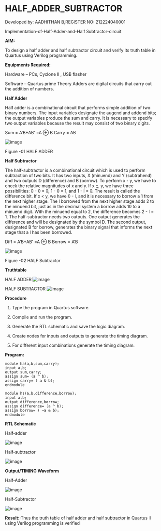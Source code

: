 # HALF_ADDER_SUBTRACTOR

Developed by: AADHITHAN B,REGISTER NO: 212224040001

Implementation-of-Half-Adder-and-Half Subtractor-circuit

**AIM:**

To design a half adder and half subtractor circuit and verify its truth table in Quartus using Verilog programming.

**Equipments Required:**

Hardware – PCs, Cyclone II , USB flasher 

Software – Quartus prime Theory Adders are digital circuits that carry out the addition of numbers.

**Half Adder**

Half adder is a combinational circuit that performs simple addition of two binary numbers. The input variables designate the augend and addend bits; the output variables produce the sum and carry. It is necessary to specify two output variables because the result may consist of two binary digits.

Sum = A’B+AB’ =A ⊕ B Carry = AB

![image](https://github.com/naavaneetha/HALF_ADDER_SUBTRACTOR/assets/154305477/bd4a0b2c-cdbc-4184-ab08-81578f121e1f)

Figure -01 HALF ADDER

**Half Subtractor**

The half-subtractor is a combinational circuit which is used to perform subtraction of two bits. It has two inputs, X (minuend) and Y (subtrahend) and two outputs D (difference) and B (borrow). To perform x - y, we have to check the relative magnitudes of x and y. If x ;;, y, we have three possibilities: 0 - 0 = 0, 1 - 0 = 1, and 1 - I = 0. The result is called the difference bit. If x < y, we have 0 - I, and it is necessary to borrow a 1 from the next higher stage. The I borrowed from the next higher stage adds 2 to the minuend bit, just as in the decimal system a borrow adds 10 to a minuend digit. With the minuend equal to 2, the difference becomes 2 - I = 1. The half-subtractor needs two outputs. One output generates the difference and will be designated by the symbol D. The second output, designated B for borrow, generates the binary signal that informs the next stage that a I has been borrowed. 

Diff = A’B+AB’ =A ⊕ B
Borrow = A’B

 ![image](https://github.com/naavaneetha/HALF_ADDER_SUBTRACTOR/assets/154305477/d76b099c-513f-4e7c-843a-e2fd028a531a)

Figure -02 HALF Subtractor

**Truthtable**

HALF ADDER
![image](https://github.com/user-attachments/assets/7c1a1713-cb20-4d27-9117-606f70b7b211)

HALF SUBTRACTOR
![image](https://github.com/user-attachments/assets/49b22366-c27a-4be3-a0ff-4b9f0140eac1)


**Procedure**

1.	Type the program in Quartus software.

2.	Compile and run the program.

3.	Generate the RTL schematic and save the logic diagram.

4.	Create nodes for inputs and outputs to generate the timing diagram.

5.	For different input combinations generate the timing diagram.


**Program:**
~~~
module ha(a,b,sum,carry);
input a,b;
output sum,carry;
assign sum= (a ^ b);
assign carry= ( a & b);
endmodule

module hs(a,b,difference,borrow);
input a,b;
output difference,borrow;
assign difference= (a ^ b);
assign borrow= ( ~a & b);
endmodule
~~~



**RTL Schematic**


Half-adder

![image](https://github.com/user-attachments/assets/331261bc-6fe1-43d1-bfea-42c9f440aaba)

Half-subtractor

![image](https://github.com/user-attachments/assets/a9bbd432-e8d9-40c0-a867-cd67dea47583)



**Output/TIMING Waveform**

Half-Adder

![image](https://github.com/user-attachments/assets/1a5eb80d-2e4b-429e-80a4-0d6a09e4d755)

Half-Subtractor

![image](https://github.com/user-attachments/assets/3f8099b8-7f0d-4ee3-985b-5fb4a3ec7c42)



**Result:**:Thus the truth table of half adder and half subtractor in Quartus II using Verilog programming is verified
